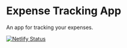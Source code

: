 # Expense Tracking App
 An app for tracking your expenses.
 
 [![Netlify Status](https://api.netlify.com/api/v1/badges/5821f55f-4967-4a18-b001-80c30ce3431f/deploy-status)](https://app.netlify.com/sites/expense-trackerrrr/deploys)
